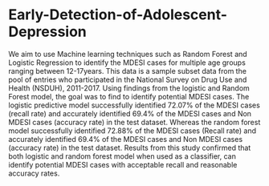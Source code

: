 # Early-Detection-of-Adolescent-Depression

We aim to use Machine learning techniques such as Random Forest and Logistic Regression to identify the MDESI cases for multiple age groups ranging between 12-17years. This data is a sample subset data from the pool of entries who participated in the National Survey on Drug Use and Health (NSDUH), 2011-2017. Using findings from the logistic and Random Forest model, the goal was to find to identify potential MDESI cases. The logistic predictive model successfully identified 72.07% of the MDESI cases (recall rate) and accurately identified 69.4% of the MDESI cases and Non MDESI cases (accuracy rate) in the test dataset. Whereas the random forest model successfully identified 72.88% of the MDESI cases (Recall rate) and accurately identified 69.4% of the MDESI cases and Non MDESI cases (accuracy rate) in the test dataset. Results from this study confirmed that both logistic and random forest model when used as a classifier, can identify potential MDESI cases with acceptable recall and reasonable accuracy rates.
